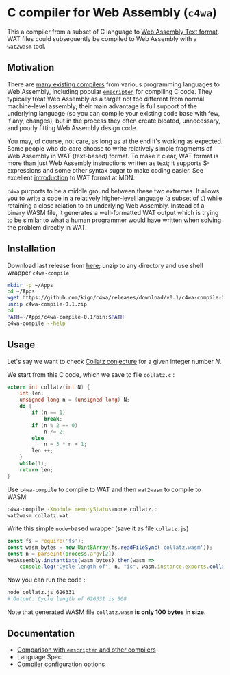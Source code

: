 # C compiler for Web Assembly (`c4wa`)

This a compiler from a subset of C language to
[Web Assembly Text format](https://developer.mozilla.org/en-US/docs/WebAssembly/Understanding_the_text_format).
WAT files could subsequently be compiled to Web Assembly with a `wat2wasm` tool.

## Motivation

There are [many existing compilers](https://github.com/appcypher/awesome-wasm-langs)
from various programming languages to Web Assembly, including popular
[`emscripten`](https://github.com/emscripten-core/emscripten) for compiling C code. They typically treat
Web Assembly as a target not too different from normal machine-level assembly; their main advantage is
full support of the underlying language (so you can compile your existing code base with few, if any, changes),
but in the process they often create bloated, unnecessary, and poorly fitting Web Assembly design code.

You may, of course, not care, as long as at the end it's working as expected. Some people who do care
choose to write relatively simple fragments of Web Assembly in WAT (text-based) format. To make it clear,
WAT format is more than just Web Assembly instructions written as text; it supports S-expressions and
some other syntax sugar to make coding easier. 
See excellent [introduction](https://developer.mozilla.org/en-US/docs/WebAssembly/Understanding_the_text_format) 
to WAT format at MDN. 

`c4wa` purports to be a middle ground between these two extremes. It allows you to write a code in a 
relatively higher-level language (a subset of `C`) while retaining a close relation to an underlying
Web Assembly. Instead of a binary WASM file, it generates a well-formatted WAT output 
which is trying to be similar to what a human programmer would have written when solving the problem directly in WAT.

## Installation

Download last release from [here](https://github.com/kign/c4wa/releases/); unzip to any directory
and use shell wrapper `c4wa-compile` 

```bash
mkdir -p ~/Apps
cd ~/Apps
wget https://github.com/kign/c4wa/releases/download/v0.1/c4wa-compile-0.1.zip
unzip c4wa-compile-0.1.zip
cd
PATH=~/Apps/c4wa-compile-0.1/bin:$PATH
c4wa-compile --help
```

## Usage

Let's say we want to check [Collatz conjecture](https://en.wikipedia.org/wiki/Collatz_conjecture) for a 
given integer number _N_.

We start from this C code, which we save to file `collatz.c` :

```c
extern int collatz(int N) {
    int len;
    unsigned long n = (unsigned long) N;
    do {
        if (n == 1)
            break;
        if (n % 2 == 0)
            n /= 2;
        else
            n = 3 * n + 1;
        len ++;
    }
    while(1);
    return len;
}
```

Use `c4wa-compile` to compile to WAT and then `wat2wasm` to compile to WASM:

```bash
c4wa-compile -Xmodule.memoryStatus=none collatz.c
wat2wasm collatz.wat
```

Write this simple `node`-based wrapper (save it as file `collatz.js`)

```javascript
const fs = require('fs');
const wasm_bytes = new Uint8Array(fs.readFileSync('collatz.wasm'));
const n = parseInt(process.argv[2]);
WebAssembly.instantiate(wasm_bytes).then(wasm =>
    console.log("Cycle length of", n, "is", wasm.instance.exports.collatz (n)))
```

Now you can run the code :

```bash
node collatz.js 626331
# Output: Cycle length of 626331 is 508
```

Note that generated WASM file `collatz.wasm` **is only 100 bytes in size**.

## Documentation

 * [Comparison with `emscripten` and other compilers](https://github.com/kign/c4wa/blob/master/etc/doc/comparison.md)
 * Language Spec
 * [Compiler configuration options](https://github.com/kign/c4wa/blob/master/etc/doc/properties.md)